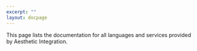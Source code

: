 ```yaml
---
excerpt: ""
layout: docpage
---
```


This page lists the documentation for all languages and services provided by Aesthetic Integration.
